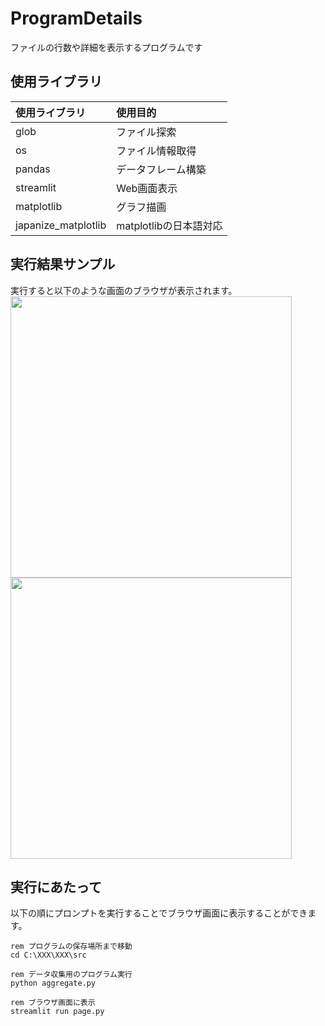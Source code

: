 # ProgramDetails
ファイルの行数や詳細を表示するプログラムです

## 使用ライブラリ
| 使用ライブラリ | 使用目的 |
| :--- | :--- |
| glob | ファイル探索 |
| os | ファイル情報取得 |
| pandas | データフレーム構築 |
| streamlit | Web画面表示 |
| matplotlib | グラフ描画 |
| japanize_matplotlib | matplotlibの日本語対応 |

## 実行結果サンプル
実行すると以下のような画面のブラウザが表示されます。
<img src="https://user-images.githubusercontent.com/77985354/212237660-d3309c37-a9a6-44b8-869c-827f39cfa9b6.png" width="450px">
<img src="https://user-images.githubusercontent.com/77985354/212237672-61f3befe-2ca7-4d5b-8d8f-0c14d8e5bca0.png" width="450px">

## 実行にあたって
以下の順にプロンプトを実行することでブラウザ画面に表示することができます。<br>
```
rem プログラムの保存場所まで移動
cd C:\XXX\XXX\src

rem データ収集用のプログラム実行
python aggregate.py

rem ブラウザ画面に表示
streamlit run page.py
```
